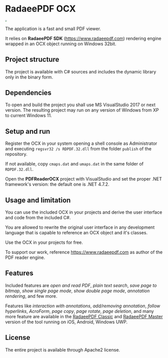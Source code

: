 # RadaeePDF OCX

<img src="https://www.radaeepdf.com/images/logo/radaee_master_225x200.png" style="zoom:30%;">

The application is a fast and small PDF viewer.

It relies on **RadaeePDF SDK** (https://www.radaeepdf.com) rendering engine wrapped in an OCX object running on Windows 32bit.

## Project structure

The project is available with C# sources and includes the dynamic library only in the binary form.

## Dependencies

To open and build the project you shall use MS VisualStudio 2017 or next version. The resulting project may run on any version of Windows from XP to current Windows 11.

## Setup and run

Register the OCX in your system opening a shell console as Administrator and executing `regsvr32 /s RDPDF.32.dll` from the folder `publish` of the repository.

If not available, copy `cmaps.dat` and `umaps.dat` in the same folder of `RDPDF.32.dll`.

Open the **PDFReaderOCX** project with VisualStudio and set the proper .NET framework's version: the default one is .NET 4.7.2.

## Usage and limitation

You can use the included OCX in your projects and derive the user interface and code from the included C#.

You are allowed to rewrite the original user interface in any development language that is capable to reference an OCX object and it's classes. 

Use the OCX in your projects for free. 

To support our work, reference https://www.radaeepdf.com as author of the PDF reader engine.

## Features

Included features are *open and read PDF*, *plain text search*, *save page to bitmap*, *show single page mode*, *show double page mode*, *annotation rendering*, and few more.

Features like *interaction with annotations*, *add/removing annotation*, *follow hyperlinks*, *AcroForm*, *page copy*, *page rotate*, *page deletion*, and many more feature are available in the [RadaeePDF Classic](https://www.radaeepdf.com/home/technical-specification) and [RadaeePDF Master](https://www.radaeepdf.com/home/technical-specification-master) version of the tool running on iOS, Android, Windows UWP.


## License

The entire project is available through Apache2 license.
